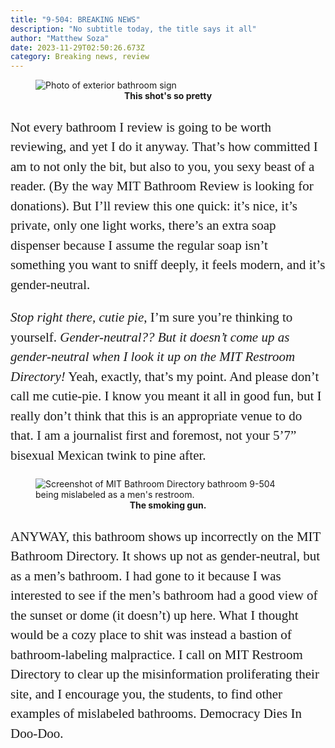 ```yaml
---
title: "9-504: BREAKING NEWS"
description: "No subtitle today, the title says it all"
author: "Matthew Soza"
date: 2023-11-29T02:50:26.673Z
category: Breaking news, review
---
```

<script context="module">
  import coverImage from '../../assets/articles/9-504/BathroomCover.jpg'

  import bathroomSign from '../../assets/articles/9-504/Bathroom.jpg'
  import screenshot from '../../assets/articles/9-504/screenshot9504.png'

  metadata.coverImage = coverImage
</script>


<style>
  figure {
    margin-bottom: 3ch;
  }

  p {
    font-family: "miller-display", serif;
    font-weight: 300;
    font-size: 21px;

    line-height: 1.5em;
    margin-bottom: 1em;
  }
  
  p:last-child {
    margin-bottom: 4ch;
  }

  figcaption {
    text-align: center;
  }
</style>

<figure>
  <img src={bathroomSign} alt="Photo of exterior bathroom sign">
  <figcaption><b>This shot's so pretty</b></figcaption>
</figure>

Not every bathroom I review is going to be worth reviewing, and yet I do it anyway. That’s how committed I am to not only the bit, but also to you, you sexy beast of a reader. (By the way MIT Bathroom Review is looking for donations). But I’ll review this one quick: it’s nice, it’s private, only one light works, there’s an extra soap dispenser because I assume the regular soap isn’t something you want to sniff deeply, it feels modern, and it’s gender-neutral.

*Stop right there, cutie pie*, I’m sure you’re thinking to yourself. *Gender-neutral?? But it doesn’t come up as gender-neutral when I look it up on the MIT Restroom Directory!* Yeah, exactly, that’s my point. And please don’t call me cutie-pie. I know you meant it all in good fun, but I really don’t think that this is an appropriate venue to do that. I am a journalist first and foremost, not your 5’7” bisexual Mexican twink to pine after.

<figure>
  <img src={screenshot} alt="Screenshot of MIT Bathroom Directory bathroom 9-504 being mislabeled as a men's restroom.">
  <figcaption><b>The smoking gun.</b></figcaption>
</figure>

ANYWAY, this bathroom shows up incorrectly on the MIT Bathroom Directory. It shows up not as gender-neutral, but as a men’s bathroom. I had gone to it because I was interested to see if the men’s bathroom had a good view of the sunset or dome (it doesn’t) up here. What I thought would be a cozy place to shit was instead a bastion of bathroom-labeling malpractice. I call on MIT Restroom Directory to clear up the misinformation proliferating their site, and I encourage you, the students, to find other examples of mislabeled bathrooms. Democracy Dies In Doo-Doo.
